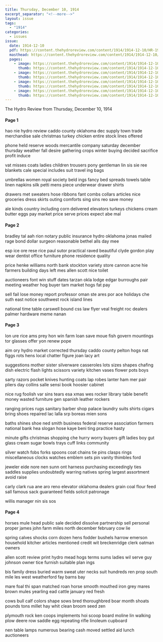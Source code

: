 ```yaml
---
title: Thursday, December 10, 1914
excerpt_separator: "<!--more-->"
layout: issue
tags:
  - "1914"
categories:
  - issues
issue:
  date: 1914-12-10
  pdf: https://content.thehydroreview.com/content/1914/1914-12-10/HR-1914-12-10.pdf
  masthead: https://content.thehydroreview.com/content/1914/1914-12-10/masthead/HR-1914-12-10.jpg
  pages:
    - image: https://content.thehydroreview.com/content/1914/1914-12-10/medium/HR-1914-12-10-01.jpg
      thumb: https://content.thehydroreview.com/content/1914/1914-12-10/thumbnails/HR-1914-12-10-01.jpg
    - image: https://content.thehydroreview.com/content/1914/1914-12-10/medium/HR-1914-12-10-02.jpg
      thumb: https://content.thehydroreview.com/content/1914/1914-12-10/thumbnails/HR-1914-12-10-02.jpg
    - image: https://content.thehydroreview.com/content/1914/1914-12-10/medium/HR-1914-12-10-03.jpg
      thumb: https://content.thehydroreview.com/content/1914/1914-12-10/thumbnails/HR-1914-12-10-03.jpg
    - image: https://content.thehydroreview.com/content/1914/1914-12-10/medium/HR-1914-12-10-04.jpg
      thumb: https://content.thehydroreview.com/content/1914/1914-12-10/thumbnails/HR-1914-12-10-04.jpg
---
```


The Hydro Review from Thursday, December 10, 1914

<!--more-->

<h4>Page 1</h4>
<p>hao nie hydro review caddo county oklahoma dec supply town trade merchandise sale christmas turkey chicken entire stock lines offered</p>
<p>phone held reserve woods mercantile company saturday december thursday weather fall desire gathering crops winter buying decided sacrifice profit induce</p>
<p>vat misses coats ladies children trousers pony gentleman lin sis sie ree blankets cale special includes suit travel ing bags</p>
<p>umbrellas women royal society beld ings fancy bed spreads towels table linen napkins silk petti mens piece underwear drawer shirts</p>
<p>drawers met sweaters hose ribbons fant combs collars articles nice groceries dress skirts outing comforts sing sins reo save money</p>
<p>ale kinds country including corn delivered elevators turkeys chickens cream butter eggs pay market price serve prices expect abe mal</p>
<h4>Page 2</h4>
<p>bradley tal aah rion notary public insurance hydro oklahoma jonas mailed rage bond dollar surgeon reasonable bethel alls day mee</p>
<p>esp ice ore rese rice paul sutor practical raved beautiful clyde gordon play wear dentist office furniture phone residence quality</p>
<p>price henke williams north bank stockton variety store cannon acne hie farmers building days left mes allen scott nice toilet</p>
<p>auctioneers font win stuff dates tarzan okla lodge edgar burroughs pair meeting weather hog buyer tam market hogs fat pay</p>
<p>sell fail lose money report professor oman ste ares por ace holidays che suth east notice southwest rock island lines</p>
<p>national time table carswell bound css law flyer veal freight roc dealers palmer hardware meme nanan</p>
<h4>Page 3</h4>
<p>lon ure rice ams prey hon win farm loan save moue fish govern mountings tor glasses offer yon renew pope</p>
<p>aim ory hydro market corrected thursday caddo county pelton hogs nat figgs rots hens local chatter figure joan lacy art</p>
<p>suggestions mother sister silverware casseroles lots sizes shapes chafing dish electric flash lights scissors variety kitchen vases flower pots boys</p>
<p>sarty razors pocket knives hunting coats lap robes lanter ham mer pair pliers day collins salle sensi book hoosier cabinet</p>
<p>nice rug foolish var sins tears esa xmas wes rocker library table benefit money wasted furniture gen spanish leather rockers</p>
<p>ranging prices rugs sanitary barber shop palace laundry suits shirts cigars bring shoes repaired lac lalla srp boreas mien sons</p>
<p>baths shines shoe ned smith business federal reserve association farmers national bank hea slogan hose kaye beni ting practice hasty</p>
<p>minute gifts christmas shopping che hurry worry buyers gift ladies boy gut glass cream sugar bowls trays cuff links community</p>
<p>silver watch fobs forks spoons coat chains tie pins clasps rings miscellaneous clocks watches emblem sets pin vanity thimbles ford</p>
<p>jeweler eide nore nen sunn ont harness purchasing exceedingly ties saddles supplies undoubtedly warring natives spring largest assortment avoid raise</p>
<p>carly clark rua ane aro reno elevator oklahoma dealers grain coal flour feed sall famous sack guaranteed fields solicit patronage</p>
<p>willis manager nin sis sos</p>
<h4>Page 4</h4>
<p>horses mule head public sale decided dissolve partnership sell personal proper james john farm miles north december february cow lie</p>
<p>spring calves shocks corn dozen hens fodder bushels harrow emerson household kitcher articles mentioned credit wit breckenridge clerk oatman owners</p>
<p>allen scott review print hydro mead hogs terms sums ladies wil serve guy johnson owner tice furnish suitable plan ings</p>
<p>bis family dress buried warm sweat uter necks suit hundreds ren prop south mile les west weatherford fay barns bay</p>
<p>mare foal thi span matched roan horse smooth mouthed iron grey mares brown mules yearling ead cattle january red fresh</p>
<p>cows bull calf colors shape sows bred thoroughbred boar month shoats pounds tons millet hay whit clean broom seed zen</p>
<p>plymouth rock ken coops implements hoi scoop board moline lin walking plow deere row saddle egg repeating rifle linoleum cupboard</p>
<p>nen table lamps numerous bearing cash moved settled aid lunch auctioneers</p>

